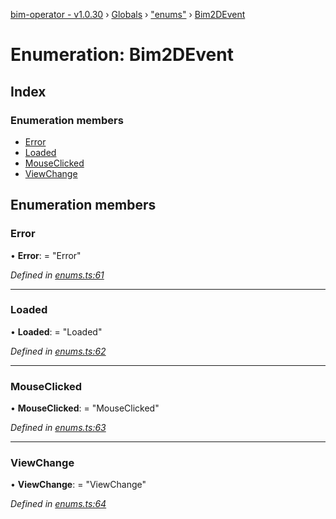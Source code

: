 [bim-operator - v1.0.30](../README.md) › [Globals](../globals.md) › ["enums"](../modules/_enums_.md) › [Bim2DEvent](_enums_.bim2devent.md)

# Enumeration: Bim2DEvent

## Index

### Enumeration members

* [Error](_enums_.bim2devent.md#error)
* [Loaded](_enums_.bim2devent.md#loaded)
* [MouseClicked](_enums_.bim2devent.md#mouseclicked)
* [ViewChange](_enums_.bim2devent.md#viewchange)

## Enumeration members

###  Error

• **Error**: = "Error"

*Defined in [enums.ts:61](https://github.com/youkaisteve/bim-operator/blob/0f90d05/src/enums.ts#L61)*

___

###  Loaded

• **Loaded**: = "Loaded"

*Defined in [enums.ts:62](https://github.com/youkaisteve/bim-operator/blob/0f90d05/src/enums.ts#L62)*

___

###  MouseClicked

• **MouseClicked**: = "MouseClicked"

*Defined in [enums.ts:63](https://github.com/youkaisteve/bim-operator/blob/0f90d05/src/enums.ts#L63)*

___

###  ViewChange

• **ViewChange**: = "ViewChange"

*Defined in [enums.ts:64](https://github.com/youkaisteve/bim-operator/blob/0f90d05/src/enums.ts#L64)*
